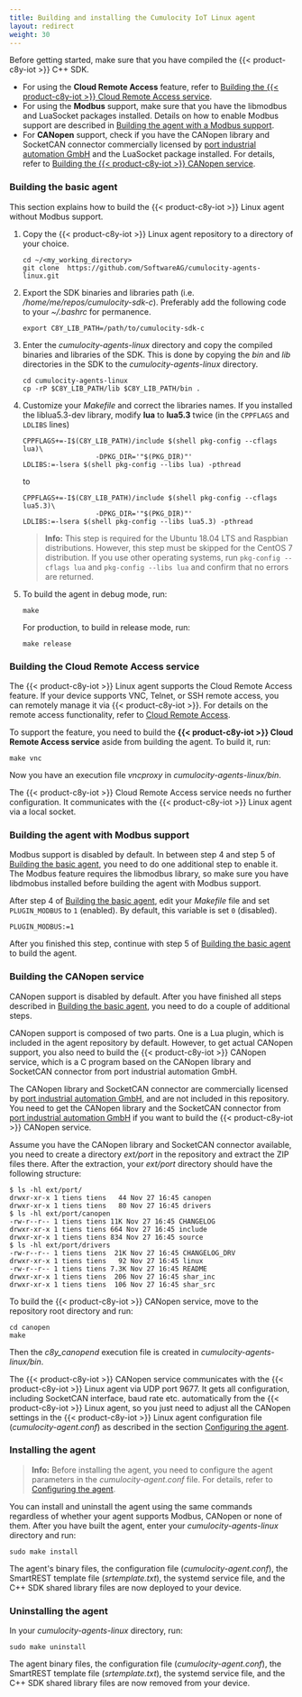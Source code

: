 ```yaml
---
title: Building and installing the Cumulocity IoT Linux agent
layout: redirect
weight: 30
---
```


Before getting started, make sure that you have compiled the {{< product-c8y-iot >}} C++ SDK.

* For using the **Cloud Remote Access** feature, refer to [Building the {{< product-c8y-iot >}} Cloud Remote Access service](#building-the-cumulocity-cloud-remote-access-service).  
* For using the **Modbus** support, make sure that you have the libmodbus and LuaSocket packages installed. Details on how to enable Modbus support are described in [Building the agent with a Modbus support](#building-the-agent-with-modbus-support).  
* For **CANopen** support, check if you have the CANopen library and SocketCAN connector commercially licensed by [port industrial automation GmbH](https://www.port.de/en/products/canopen/software.html) and the LuaSocket package installed. For details, refer to  [Building the {{< product-c8y-iot >}} CANopen service](#building-the-cumulocity-canopen-service).

<a name="basic-agent"></a>
### Building the basic agent

This section explains how to build the {{< product-c8y-iot >}} Linux agent without Modbus support.

1. Copy the {{< product-c8y-iot >}} Linux agent repository to a directory of your choice.

    ```shell
    cd ~/<my_working_directory>
    git clone  https://github.com/SoftwareAG/cumulocity-agents-linux.git
    ```

2. Export the SDK binaries and libraries path (i.e. _/home/me/repos/cumulocity-sdk-c_). Preferably add the following code to your _~/.bashrc_ for permanence.

    ```shell
    export C8Y_LIB_PATH=/path/to/cumulocity-sdk-c
    ```

3. Enter the _cumulocity-agents-linux_ directory and copy the compiled binaries and libraries of the SDK. This is done by copying the _bin_ and _lib_ directories in the SDK to the _cumulocity-agents-linux_ directory.

    ```shell
    cd cumulocity-agents-linux
    cp -rP $C8Y_LIB_PATH/lib $C8Y_LIB_PATH/bin .
    ```

4. Customize your _Makefile_ and correct the libraries names. If you installed the liblua5.3-dev library, modify **lua** to **lua5.3** twice (in the `CPPFLAGS` and `LDLIBS` lines)


    ```shell
    CPPFLAGS+=-I$(C8Y_LIB_PATH)/include $(shell pkg-config --cflags lua)\
                      -DPKG_DIR='"$(PKG_DIR)"'
    LDLIBS:=-lsera $(shell pkg-config --libs lua) -pthread
    ```

    to

    ```shell  
    CPPFLAGS+=-I$(C8Y_LIB_PATH)/include $(shell pkg-config --cflags lua5.3)\
                      -DPKG_DIR='"$(PKG_DIR)"'
    LDLIBS:=-lsera $(shell pkg-config --libs lua5.3) -pthread
    ```
    > **Info:**  This step is required for the Ubuntu 18.04 LTS and Raspbian distributions. However, this step must be skipped for the CentOS 7 distribution. If you use other operating systems, run `pkg-config --cflags lua` and `pkg-config --libs lua` and confirm that no errors are returned.

5. To build the agent in debug mode, run:

    ```shell
    make
    ```

    For production, to build in release mode, run:

    ```shell
    make release
    ```

<a name="building-the-cumulocity-cloud-remote-access-service"></a>
### Building the Cloud Remote Access service

The {{< product-c8y-iot >}} Linux agent supports the Cloud Remote Access feature. If your device supports VNC, Telnet, or SSH remote access, you can remotely manage it via {{< product-c8y-iot >}}. For details on the remote access functionality, refer to [Cloud Remote Access](/cloud-remote-access/cra-general-aspects/).

To support the feature, you need to build the **{{< product-c8y-iot >}} Cloud Remote Access service** aside from building the agent. To build it, run:

```shell
make vnc
```

Now you have an execution file *vncproxy* in *cumulocity-agents-linux/bin*.

The {{< product-c8y-iot >}} Cloud Remote Access service needs no further configuration. It communicates with the {{< product-c8y-iot >}} Linux agent via a local socket.

<a name="building-the-agent-with-modbus-support"></a>
### Building the agent with Modbus support

Modbus support is disabled by default. In between step 4 and step 5 of [Building the basic agent](#basic-agent), you need to do one additional step to enable it. The Modbus feature requires the libmodbus library, so make sure you have libdmobus installed before building the agent with Modbus support.

After step 4 of [Building the basic agent](#basic-agent), edit your _Makefile_ file and set `PLUGIN_MODBUS` to `1` (enabled). By default, this variable is set `0` (disabled).

```shell
PLUGIN_MODBUS:=1
```

After you finished this step, continue with step 5 of [Building the basic agent](#basic-agent) to build the agent.

<a name="building-the-cumulocity-canopen-service"></a>
###  Building the CANopen service

CANopen support is disabled by default. After you have finished all steps described in [Building the basic agent](#basic-agent), you need to do a couple of additional steps.

CANopen support is composed of two parts. One is a Lua plugin, which is included in the agent repository by default. However, to get actual CANopen support, you also need to build the {{< product-c8y-iot >}} CANopen service, which is a C program based on the CANopen library and SocketCAN connector from port industrial automation GmbH.

The CANopen library and SocketCAN connector are commercially licensed by [port industrial automation GmbH](https://www.port.de/en/products/canopen/software.html), and are not included in this repository. You need to get the CANopen library and the SocketCAN connector from [port industrial automation GmbH](https://www.port.de/en/products/canopen/software.html) if you want to build the {{< product-c8y-iot >}} CANopen service.

Assume you have the CANopen library and SocketCAN connector available, you need to create a directory _ext/port_ in the repository and extract the ZIP files there. After the extraction, your _ext/port_ directory should have the following structure:

```shell
$ ls -hl ext/port/
drwxr-xr-x 1 tiens tiens   44 Nov 27 16:45 canopen
drwxr-xr-x 1 tiens tiens   80 Nov 27 16:45 drivers
$ ls -hl ext/port/canopen
-rw-r--r-- 1 tiens tiens 11K Nov 27 16:45 CHANGELOG
drwxr-xr-x 1 tiens tiens 664 Nov 27 16:45 include
drwxr-xr-x 1 tiens tiens 834 Nov 27 16:45 source
$ ls -hl ext/port/drivers
-rw-r--r-- 1 tiens tiens  21K Nov 27 16:45 CHANGELOG_DRV
drwxr-xr-x 1 tiens tiens   92 Nov 27 16:45 linux
-rw-r--r-- 1 tiens tiens 7.3K Nov 27 16:45 README
drwxr-xr-x 1 tiens tiens  206 Nov 27 16:45 shar_inc
drwxr-xr-x 1 tiens tiens  106 Nov 27 16:45 shar_src
```

To build the {{< product-c8y-iot >}} CANopen service, move to the repository root directory and run:

```shell
cd canopen
make
```

Then the *c8y_canopend* execution file is created in _cumulocity-agents-linux/bin_.

The {{< product-c8y-iot >}} CANopen service communicates with the {{< product-c8y-iot >}} Linux agent via UDP port 9677. It gets all configuration, including SocketCAN interface, baud rate etc. automatically from the {{< product-c8y-iot >}} Linux agent, so you just need to adjust all the CANopen settings in the {{< product-c8y-iot >}} Linux agent configuration file (_cumulocity-agent.conf_) as described in the section [Configuring the agent](#configuring-agent).

<a name=installing-the-agent></a>
### Installing the agent

> **Info:** Before installing the agent, you need to configure the agent parameters in the _cumulocity-agent.conf_ file. For details, refer to [Configuring the agent](#configuring-agent).


You can install and uninstall the agent using the same commands regardless of whether your agent supports Modbus, CANopen or none of them.
After you have built the agent, enter your _cumulocity-agents-linux_ directory and run:

```shell
sudo make install
```

The agent's binary files, the configuration file (_cumulocity-agent.conf_), the SmartREST template file (_srtemplate.txt_), the systemd service file, and the C++ SDK shared library files are now deployed to your device.

### Uninstalling the agent

In your _cumulocity-agents-linux_ directory, run:

```shell
sudo make uninstall
```

The agent binary files, the configuration file (_cumulocity-agent.conf_), the SmartREST template file (_srtemplate.txt_), the systemd service file, and the C++ SDK shared library files are now removed from your device.
